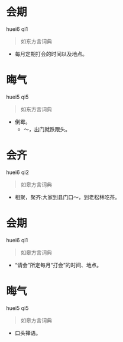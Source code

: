 # 会期
huei6 qi1
> 如东方言词典
- 每月定期打会的时间以及地点。

# 晦气
huei5 qi5
> 如东方言词典
- 倒霉。
  - ～，出门就跌跟头。

# 会齐
huei6 qi2
> 如皋方言词典
- 相聚，聚齐:大家到县门口～，到老松林吃茶。

# 会期
huei6 qi1
> 如皋方言词典
- “请会”所定每月“打会”的时间、地点。

# 晦气
huei5 qi5
> 如皋方言词典
- 口头禅语。
